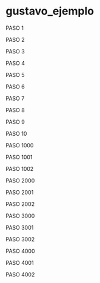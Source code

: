 # gustavo_ejemplo

PASO 1

PASO 2

PASO 3

PASO 4

PASO 5

PASO 6

PASO 7

PASO 8

PASO 9

PASO 10

PASO 1000

PASO 1001

PASO 1002

PASO 2000

PASO 2001 

PASO 2002

PASO 3000

PASO 3001

PASO 3002

PASO 4000

PASO 4001

PASO 4002
